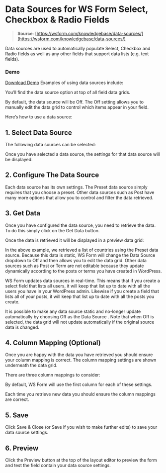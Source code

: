 # Data Sources for WS Form Select, Checkbox & Radio Fields

> **Source**: [https://wsform.com/knowledgebase/data-sources/](https://wsform.com/knowledgebase/data-sources/)


Data sources are used to automatically populate Select, Checkbox and Radio fields as well as any other fields that support data lists (e.g. text fields).

### Demo

[Download Demo](https://wsform.com/plugin-support/form-download.php?id=13618)
Examples of using data sources include:

You’ll find the data source option at top of all field data grids.

By default, the data source will be Off. The Off setting allows you to manually edit the data grid to control which items appear in your field.

Here’s how to use a data source:

## 1. Select Data Source

The following data sources can be selected:

Once you have selected a data source, the settings for that data source will be displayed.

## 2. Configure The Data Source

Each data source has its own settings. The Preset data source simply requires that you choose a preset. Other data sources such as Post have many more options that allow you to control and filter the data retrieved.

## 3. Get Data

Once you have configured the data source, you need to retrieve the data. To do this simply click on the Get Data button.

Once the data is retrieved it will be displayed in a preview data grid:

In the above example, we retrieved a list of countries using the Preset data source. Because this data is static, WS Form will change the Data Source dropdown to Off and then allows you to edit the data grid. Other data sources such as Post or Term are not editable because they update dynamically according to the posts or terms you have created in WordPress.

WS Form updates data sources in real-time. This means that if you create a select field that lists all users, it will keep that list up to date with all the users you have in your WordPress admin. Likewise if you create a field that lists all of your posts, it will keep that list up to date with all the posts you create.

It is possible to make any data source static and no-longer update automatically by choosing Off as the Data Source . Note that when Off is selected, the data grid will not update automatically if the original source data is changed.

## 4. Column Mapping (Optional)

Once you are happy with the data you have retrieved you should ensure your column mapping is correct. The column mapping settings are shown underneath the data grid.

There are three column mappings to consider:

By default, WS Form will use the first column for each of these settings.

Each time you retrieve new data you should ensure the column mappings are correct.

## 5. Save

Click Save & Close (or Save if you wish to make further edits) to save your data source settings.

## 6. Preview

Click the Preview button at the top of the layout editor to preview the form and test the field contain your data source settings.
